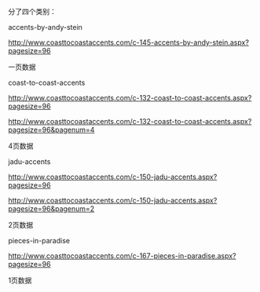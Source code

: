 
分了四个类别：

accents-by-andy-stein

http://www.coasttocoastaccents.com/c-145-accents-by-andy-stein.aspx?pagesize=96

一页数据

coast-to-coast-accents

http://www.coasttocoastaccents.com/c-132-coast-to-coast-accents.aspx?pagesize=96

http://www.coasttocoastaccents.com/c-132-coast-to-coast-accents.aspx?pagesize=96&pagenum=4

4页数据


jadu-accents

http://www.coasttocoastaccents.com/c-150-jadu-accents.aspx?pagesize=96

http://www.coasttocoastaccents.com/c-150-jadu-accents.aspx?pagesize=96&pagenum=2

2页数据

pieces-in-paradise

http://www.coasttocoastaccents.com/c-167-pieces-in-paradise.aspx?pagesize=96

1页数据